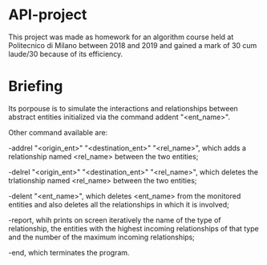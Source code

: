 # API-project
This project was made as homework for an algorithm course held at Politecnico di Milano between 2018 and 2019 and gained a mark of 30 cum laude/30 because of its efficiency.

# Briefing

Its porpouse is to simulate the interactions and relationships between abstract entities initialized via the command addent "<ent_name>".

Other command available are:

-addrel "<origin_ent>" "<destination_ent>" "<rel_name>", which adds a relationship named <rel_name> between the two entities;

-delrel "<origin_ent>" "<destination_ent>" "<rel_name>", which deletes the trlationship named <rel_name> between the two entities;

-delent "<ent_name>", which deletes <ent_name> from the monitored entities and also deletes all the relationships in which it is involved;

-report, whih prints on screen iteratively the name of the type of relationship, the entities with the highest incoming relationships of that type and the number of the maximum incoming relationships;

-end, which terminates the program.
